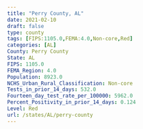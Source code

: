 ```yaml
---
title: "Perry County, AL"
date: 2021-02-10
draft: false
type: county
tags: [FIPS:1105.0,FEMA:4.0,Non-core,Red]
categories: [AL]
County: Perry County
State: AL
FIPS: 1105.0
FEMA_Region: 4.0
Population: 8923.0
NCHS_Urban_Rural_Classification: Non-core
Tests_in_prior_14_days: 532.0
Fourteen_day_test_rate_per_100000: 5962.0
Percent_Positivity_in_prior_14_days: 0.124
Level: Red
url: /states/AL/perry-county
---
```



